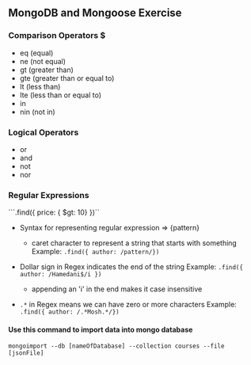 ## MongoDB and Mongoose Exercise

### Comparison Operators $
- eq (equal)
- ne (not equal)
- gt (greater than)
- gte (greater than or equal to)
- lt (less than)
- lte (less than or equal to)
- in 
- nin (not in)

### Logical Operators
- or
- and
- not
- nor

### Regular Expressions
 ```.find({ price: { $gt: 10} })``

- Syntax for representing regular expression => {pattern}
    - caret character to represent a string that starts with something
Example:
```.find({ author: /pattern/})```

 - Dollar sign in Regex indicates the end of the string
 Example:
```.find({ author: /Hamedani$/i }) ```
    - appending an 'i' in the end makes it case insensitive

- ```.*``` in Regex means we can have zero or more characters
Example:
```.find({ author: /.*Mosh.*/})```


#### Use this command to import data into mongo database 
```mongoimport --db [nameOfDatabase] --collection courses --file [jsonFile] ```
